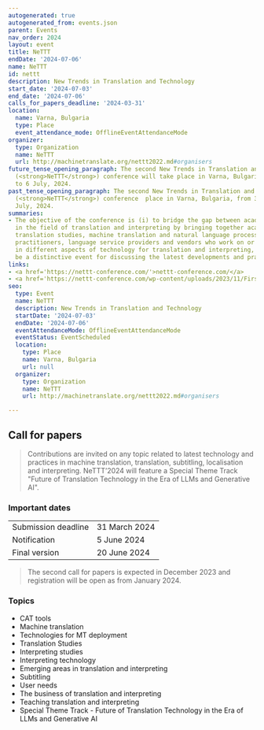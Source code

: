 ```yaml
---
autogenerated: true
autogenerated_from: events.json
parent: Events
nav_order: 2024
layout: event
title: NeTTT
endDate: '2024-07-06'
name: NeTTT
id: nettt
description: New Trends in Translation and Technology
start_date: '2024-07-03'
end_date: '2024-07-06'
calls_for_papers_deadline: '2024-03-31'
location:
  name: Varna, Bulgaria
  type: Place
  event_attendance_mode: OfflineEventAttendanceMode
organizer:
  type: Organization
  name: NeTTT
  url: http://machinetranslate.org/nettt2022.md#organisers
future_tense_opening_paragraph: The second New Trends in Translation and Technology
  (<strong>NeTTT</strong>) conference will take place in Varna, Bulgaria, from 3 July
  to 6 July, 2024.
past_tense_opening_paragraph: The second New Trends in Translation and Technology
  (<strong>NeTTT</strong>) conference  place in Varna, Bulgaria, from 3 July to 6
  July, 2024.
summaries:
- The objective of the conference is (i) to bridge the gap between academia and industry
  in the field of translation and interpreting by bringing together academics in linguistics,
  translation studies, machine translation and natural language processing, developers,
  practitioners, language service providers and vendors who work on or are interested
  in different aspects of technology for translation and interpreting, and (ii) to
  be a distinctive event for discussing the latest developments and practices.
links:
- <a href='https://nettt-conference.com/'>nettt-conference.com/</a>
- <a href='https://nettt-conference.com/wp-content/uploads/2023/11/First-announcement-NETTT2024.pdf'>nettt-conference.com/wp-content/uploads/2023/11/First-announcement-NETTT2024.pdf</a>
seo:
  type: Event
  name: NeTTT
  description: New Trends in Translation and Technology
  startDate: '2024-07-03'
  endDate: '2024-07-06'
  eventAttendanceMode: OfflineEventAttendanceMode
  eventStatus: EventScheduled
  location:
    type: Place
    name: Varna, Bulgaria
    url: null
  organizer:
    type: Organization
    name: NeTTT
    url: http://machinetranslate.org/nettt2022.md#organisers

---
```

## Call for papers

> Contributions are invited on any topic related to latest technology and practices in machine translation, translation, subtitling, localisation and interpreting.
> NeTTT’2024 will feature a Special Theme Track "Future of Translation Technology in the Era of LLMs and Generative AI".

### Important dates

|     |     |
| --- | --- |
| Submission deadline | 31 March 2024 |
| Notification | 5 June 2024 |
| Final version | 20 June 2024 |

> The second call for papers is expected in December 2023 and registration will be open as from January 2024. 

### Topics

- CAT tools
- Machine translation
- Technologies for MT deployment
- Translation Studies
- Interpreting studies
- Interpreting technology
- Emerging areas in translation and interpreting
- Subtitling
- User needs
- The business of translation and interpreting
- Teaching translation and interpreting
- Special Theme Track - Future of Translation Technology in the Era of LLMs and Generative AI
